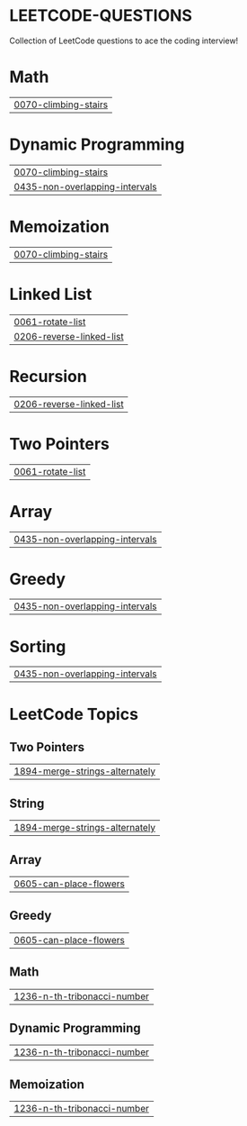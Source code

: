 # LEETCODE-QUESTIONS
Collection of LeetCode questions to ace the coding interview!


# Math
|  |
| ------- |
| [0070-climbing-stairs](https://github.com/IshanChand/LEETCODE-QUESTIONS/tree/master/0070-climbing-stairs) |
# Dynamic Programming
|  |
| ------- |
| [0070-climbing-stairs](https://github.com/IshanChand/LEETCODE-QUESTIONS/tree/master/0070-climbing-stairs) |
| [0435-non-overlapping-intervals](https://github.com/IshanChand/LEETCODE-QUESTIONS/tree/master/0435-non-overlapping-intervals) |
# Memoization
|  |
| ------- |
| [0070-climbing-stairs](https://github.com/IshanChand/LEETCODE-QUESTIONS/tree/master/0070-climbing-stairs) |
# Linked List
|  |
| ------- |
| [0061-rotate-list](https://github.com/IshanChand/LEETCODE-QUESTIONS/tree/master/0061-rotate-list) |
| [0206-reverse-linked-list](https://github.com/IshanChand/LEETCODE-QUESTIONS/tree/master/0206-reverse-linked-list) |
# Recursion
|  |
| ------- |
| [0206-reverse-linked-list](https://github.com/IshanChand/LEETCODE-QUESTIONS/tree/master/0206-reverse-linked-list) |
# Two Pointers
|  |
| ------- |
| [0061-rotate-list](https://github.com/IshanChand/LEETCODE-QUESTIONS/tree/master/0061-rotate-list) |
# Array
|  |
| ------- |
| [0435-non-overlapping-intervals](https://github.com/IshanChand/LEETCODE-QUESTIONS/tree/master/0435-non-overlapping-intervals) |
# Greedy
|  |
| ------- |
| [0435-non-overlapping-intervals](https://github.com/IshanChand/LEETCODE-QUESTIONS/tree/master/0435-non-overlapping-intervals) |
# Sorting
|  |
| ------- |
| [0435-non-overlapping-intervals](https://github.com/IshanChand/LEETCODE-QUESTIONS/tree/master/0435-non-overlapping-intervals) |
<!---LeetCode Topics Start-->
# LeetCode Topics
## Two Pointers
|  |
| ------- |
| [1894-merge-strings-alternately](https://github.com/IshanChand/LEETCODE-QUESTIONS/tree/master/1894-merge-strings-alternately) |
## String
|  |
| ------- |
| [1894-merge-strings-alternately](https://github.com/IshanChand/LEETCODE-QUESTIONS/tree/master/1894-merge-strings-alternately) |
## Array
|  |
| ------- |
| [0605-can-place-flowers](https://github.com/IshanChand/LEETCODE-QUESTIONS/tree/master/0605-can-place-flowers) |
## Greedy
|  |
| ------- |
| [0605-can-place-flowers](https://github.com/IshanChand/LEETCODE-QUESTIONS/tree/master/0605-can-place-flowers) |
## Math
|  |
| ------- |
| [1236-n-th-tribonacci-number](https://github.com/IshanChand/LEETCODE-QUESTIONS/tree/master/1236-n-th-tribonacci-number) |
## Dynamic Programming
|  |
| ------- |
| [1236-n-th-tribonacci-number](https://github.com/IshanChand/LEETCODE-QUESTIONS/tree/master/1236-n-th-tribonacci-number) |
## Memoization
|  |
| ------- |
| [1236-n-th-tribonacci-number](https://github.com/IshanChand/LEETCODE-QUESTIONS/tree/master/1236-n-th-tribonacci-number) |
<!---LeetCode Topics End-->